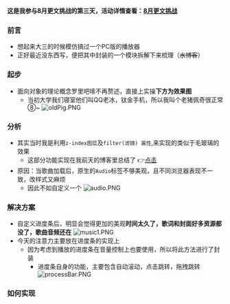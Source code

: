 **这是我参与8月更文挑战的第三天，活动详情查看：[8月更文挑战](https://juejin.cn/post/6987962113788493831)**
### 前言
- 想起来大三的时候模仿搞过一个PC版的播放器
- 正好最近没东西写，便把其中封装的一个模块拆解下来梳理（~~水博客~~）
### 起步
- 面向对象的理论概念罗里吧嗦不再赘述，直接上实操**下方为效果图**
   - 当初大学我们寝室他们叫QQ老冰，钛金手机，所以我叫个老猪佩奇很正常⑧~
![oldPig.PNG](https://p1-juejin.byteimg.com/tos-cn-i-k3u1fbpfcp/6106b3deda36442082ab609022e50fd8~tplv-k3u1fbpfcp-watermark.image)
### 分析
   - 其实当时我是利用`z-index图层`及`filter(滤镜) 属性`,来实现的类似于毛玻璃的效果
       - 这部分功能实现在我前天的博客里总结了 👉[点击](https://juejin.cn/post/6991642464096354340)
   - 原因：当歌曲加载后，原生的`Audio`标签不够美观，且不同浏览器表现不一致，改样式又麻烦
       - 因此不如自定义一个
       ![audio.PNG](https://p6-juejin.byteimg.com/tos-cn-i-k3u1fbpfcp/1fed79cf2a33494a80491ffec75479fc~tplv-k3u1fbpfcp-watermark.image)
### 解决方案
   - 自定义进度条后，明显会觉得更加的美观**时间太久了，歌词和封面好多资源都没了，歌曲音频还在**
   ![music1.PNG](https://p6-juejin.byteimg.com/tos-cn-i-k3u1fbpfcp/5fa1a198fe4d4e658df4d5cdff67e9df~tplv-k3u1fbpfcp-watermark.image)
   - 今天的注意力主要放在进度条的实现上
       - 因为考虑到播放的进度条在音量控制上也要使用，所以将此方法进行了封装
           - 进度条自身的功能，主要包含自动滚动，点击跳转，拖拽跳转
       ![processBar.PNG](https://p9-juejin.byteimg.com/tos-cn-i-k3u1fbpfcp/30a885c47c624e3d904b1a0363ea2270~tplv-k3u1fbpfcp-watermark.image)
### 如何实现
       

